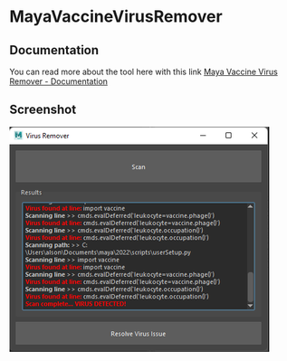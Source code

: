 # MayaVaccineVirusRemover

## Documentation
You can read more about the tool here with this link [Maya Vaccine Virus Remover - Documentation](https://www.notion.so/alsonentuna/Maya-Virus-Remover-261d657136d641ffb3a0608dde5c9524)

## Screenshot
![VaccineVirusRemover](/img/virusremover.png)